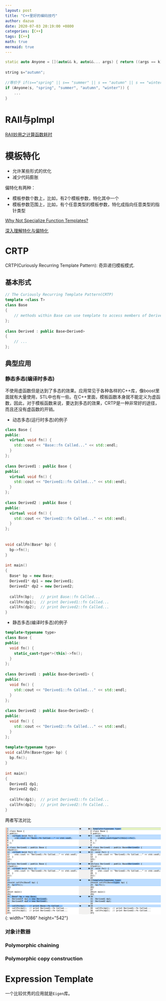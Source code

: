```yaml
---
layout: post
title: "C++里好的编码技巧"
author: dazuo
date: 2020-07-03 20:19:00 +0800
categories: [C++]
tags: [C++]
math: true
mermaid: true
---
```


```cpp
static auto Anyone = [](auto&& k, auto&&... args) { return ((args == k) || ...); };

string s="autumn";

//等价于 if(s=="spring" || s== "summer" || s == "autumn" || s == "winter")
if (Anyone(s, "spring", "summer", "autumn", "winter")) {
    ...    
}
```

# RAII与pImpl
[RAII妙用之计算函数耗时](https://zhuanlan.zhihu.com/p/139519294)

# 模板特化
- 允许某些形式的优化
- 减少代码膨胀

偏特化有两种：
- 模板参数个数上，比如，有2个模板参数，特化其中一个
- 模板参数范围上，比如，有个任意类型的模板参数，特化成指向任意类型的指针类型

[Why Not Specialize Function Templates?](http://gotw.ca/publications/mill17.htm)

[深入理解特化与偏特化](https://sg-first.gitbooks.io/cpp-template-tutorial/content/jie_te_hua_yu_pian_te_hua.html)


# CRTP
CRTP(Curiously Recurring Template Pattern): 奇异递归模板模式.


## 基本形式
```cpp
// The Curiously Recurring Template Pattern(CRTP)
template <class T>
class Base
{
    // methods within Base can use template to access members of Derived
};

class Derived : public Base<Derived>
{
    // ...
};
```

## 典型应用
### 静态多态(编译时多态)
不使用虚函数但是达到了多态的效果。应用常见于各种各样的C++库，像boost里面就有大量使用，STL中也有一些。在C++里面，模板函数本身就不能定义为虚函数，因此，对于模板函数来说，要达到多态的效果，CRTP是一种非常好的途径，而且还没有虚函数的开销。


- 动态多态(运行时多态)的例子

```cpp
class Base {
public:
  virtual void fn() { 
    std::cout << "Base::fn Called..." << std::endl;
  }
};

class Derived1 : public Base {
public:
  virtual void fn() { 
    std::cout << "Derived1::fn Called..." << std::endl;
  }
};

class Derived2 : public Base {
public:
  virtual void fn() { 
    std::cout << "Derived2::fn Called..." << std::endl;
  }
};


void callFn(Base* bp) {
  bp->fn();
}

int main()
{
  Base* bp = new Base;
  Derived1* dp1 = new Derived1;
  Derived2* dp2 = new Derived2;
  
  callFn(bp);   // print Base::fn Called...
  callFn(dp1);  // print Derived1::fn Called...
  callFn(dp2);  // print Derived2::fn Called...
}
```

- 静态多态(编译时多态)的例子

```cpp
template<typename type>
class Base {
public:
  void fn() {
    static_cast<type*>(this)->fn();
  }
};

class Derived1 : public Base<Derived1> {
public:
  void fn() {
    std::cout << "Derived1::fn Called..." << std::endl;
  }
};

class Derived2 : public Base<Derived2> {
public:
  void fn() {
    std::cout << "Derived2::fn Called..." << std::endl;
  }
};

template<typename type>
void callFn(Base<type> bp) {
  bp.fn();
}

int main()
{
  Derived1 dp1;
  Derived2 dp2;

  callFn(dp1);  // print Derived1::fn Called...
  callFn(dp2);  // print Derived2::fn Called...
}
```

两者写法对比

![CRTP](../../img/CRTP-dynamic-poly-static-poly.png){: width="1086" height="542"}

### 对象计数器
### Polymorphic chaining
### Polymorphic copy construction

# Expression Template
一个比较优秀的应用就是`Eigen`库。